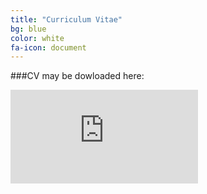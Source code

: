 ```yaml
---
title: "Curriculum Vitae"
bg: blue
color: white
fa-icon: document
---
```


###CV may be dowloaded here:

![CV.pdf](http://timbeissinger.github.io/docs/tbeissingerCV_Feb_2015.pdf)